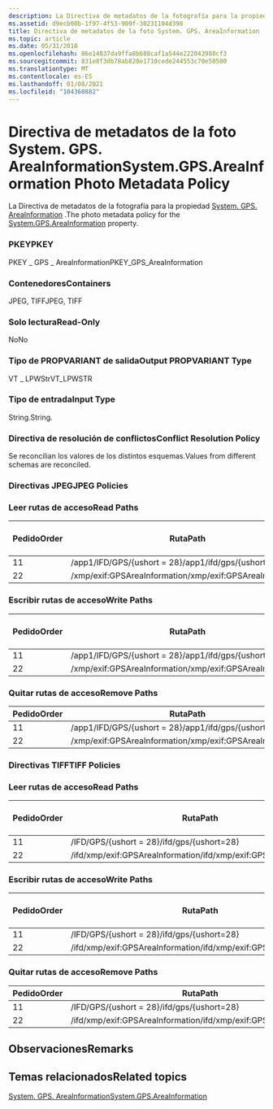 ```yaml
---
description: La Directiva de metadatos de la fotografía para la propiedad System. GPS. AreaInformation.
ms.assetid: d9ecb00b-1f97-4f53-909f-30231104d398
title: Directiva de metadatos de la foto System. GPS. AreaInformation
ms.topic: article
ms.date: 05/31/2018
ms.openlocfilehash: 86e14837da9ffa8b688caf1a544e222043988cf3
ms.sourcegitcommit: 831e8f3db78ab820e1710cede244553c70e50500
ms.translationtype: MT
ms.contentlocale: es-ES
ms.lasthandoff: 01/08/2021
ms.locfileid: "104360882"
---
```

# <a name="systemgpsareainformation-photo-metadata-policy"></a><span data-ttu-id="ead56-103">Directiva de metadatos de la foto System. GPS. AreaInformation</span><span class="sxs-lookup"><span data-stu-id="ead56-103">System.GPS.AreaInformation Photo Metadata Policy</span></span>

<span data-ttu-id="ead56-104">La Directiva de metadatos de la fotografía para la propiedad [System. GPS. AreaInformation](../properties/props-system-gps-areainformation.md) .</span><span class="sxs-lookup"><span data-stu-id="ead56-104">The photo metadata policy for the [System.GPS.AreaInformation](../properties/props-system-gps-areainformation.md) property.</span></span>

### <a name="pkey"></a><span data-ttu-id="ead56-105">PKEY</span><span class="sxs-lookup"><span data-stu-id="ead56-105">PKEY</span></span>

<span data-ttu-id="ead56-106">PKEY \_ GPS \_ AreaInformation</span><span class="sxs-lookup"><span data-stu-id="ead56-106">PKEY\_GPS\_AreaInformation</span></span>

### <a name="containers"></a><span data-ttu-id="ead56-107">Contenedores</span><span class="sxs-lookup"><span data-stu-id="ead56-107">Containers</span></span>

<span data-ttu-id="ead56-108">JPEG, TIFF</span><span class="sxs-lookup"><span data-stu-id="ead56-108">JPEG, TIFF</span></span>

### <a name="read-only"></a><span data-ttu-id="ead56-109">Solo lectura</span><span class="sxs-lookup"><span data-stu-id="ead56-109">Read-Only</span></span>

<span data-ttu-id="ead56-110">No</span><span class="sxs-lookup"><span data-stu-id="ead56-110">No</span></span>

### <a name="output-propvariant-type"></a><span data-ttu-id="ead56-111">Tipo de PROPVARIANT de salida</span><span class="sxs-lookup"><span data-stu-id="ead56-111">Output PROPVARIANT Type</span></span>

<span data-ttu-id="ead56-112">VT \_ LPWStr</span><span class="sxs-lookup"><span data-stu-id="ead56-112">VT\_LPWSTR</span></span>

### <a name="input-type"></a><span data-ttu-id="ead56-113">Tipo de entrada</span><span class="sxs-lookup"><span data-stu-id="ead56-113">Input Type</span></span>

<span data-ttu-id="ead56-114">String.</span><span class="sxs-lookup"><span data-stu-id="ead56-114">String.</span></span>

### <a name="conflict-resolution-policy"></a><span data-ttu-id="ead56-115">Directiva de resolución de conflictos</span><span class="sxs-lookup"><span data-stu-id="ead56-115">Conflict Resolution Policy</span></span>

<span data-ttu-id="ead56-116">Se reconcilian los valores de los distintos esquemas.</span><span class="sxs-lookup"><span data-stu-id="ead56-116">Values from different schemas are reconciled.</span></span>

### <a name="jpeg-policies"></a><span data-ttu-id="ead56-117">Directivas JPEG</span><span class="sxs-lookup"><span data-stu-id="ead56-117">JPEG Policies</span></span>

### <a name="read-paths"></a><span data-ttu-id="ead56-118">Leer rutas de acceso</span><span class="sxs-lookup"><span data-stu-id="ead56-118">Read Paths</span></span>



| <span data-ttu-id="ead56-119">Pedido</span><span class="sxs-lookup"><span data-stu-id="ead56-119">Order</span></span> | <span data-ttu-id="ead56-120">Ruta</span><span class="sxs-lookup"><span data-stu-id="ead56-120">Path</span></span>                         | <span data-ttu-id="ead56-121">Formato de disco</span><span class="sxs-lookup"><span data-stu-id="ead56-121">Disk Format</span></span> |
|-------|------------------------------|-------------|
| <span data-ttu-id="ead56-122">1</span><span class="sxs-lookup"><span data-stu-id="ead56-122">1</span></span>     | <span data-ttu-id="ead56-123">/app1/IFD/GPS/{ushort = 28}</span><span class="sxs-lookup"><span data-stu-id="ead56-123">/app1/ifd/gps/{ushort=28}</span></span>    |             |
| <span data-ttu-id="ead56-124">2</span><span class="sxs-lookup"><span data-stu-id="ead56-124">2</span></span>     | <span data-ttu-id="ead56-125">/xmp/exif:GPSAreaInformation</span><span class="sxs-lookup"><span data-stu-id="ead56-125">/xmp/exif:GPSAreaInformation</span></span> | <span data-ttu-id="ead56-126">unicode</span><span class="sxs-lookup"><span data-stu-id="ead56-126">unicode</span></span>     |



 

### <a name="write-paths"></a><span data-ttu-id="ead56-127">Escribir rutas de acceso</span><span class="sxs-lookup"><span data-stu-id="ead56-127">Write Paths</span></span>



| <span data-ttu-id="ead56-128">Pedido</span><span class="sxs-lookup"><span data-stu-id="ead56-128">Order</span></span> | <span data-ttu-id="ead56-129">Ruta</span><span class="sxs-lookup"><span data-stu-id="ead56-129">Path</span></span>                         | <span data-ttu-id="ead56-130">Formato de disco</span><span class="sxs-lookup"><span data-stu-id="ead56-130">Disk Format</span></span> |
|-------|------------------------------|-------------|
| <span data-ttu-id="ead56-131">1</span><span class="sxs-lookup"><span data-stu-id="ead56-131">1</span></span>     | <span data-ttu-id="ead56-132">/app1/IFD/GPS/{ushort = 28}</span><span class="sxs-lookup"><span data-stu-id="ead56-132">/app1/ifd/gps/{ushort=28}</span></span>    |             |
| <span data-ttu-id="ead56-133">2</span><span class="sxs-lookup"><span data-stu-id="ead56-133">2</span></span>     | <span data-ttu-id="ead56-134">/xmp/exif:GPSAreaInformation</span><span class="sxs-lookup"><span data-stu-id="ead56-134">/xmp/exif:GPSAreaInformation</span></span> | <span data-ttu-id="ead56-135">unicode</span><span class="sxs-lookup"><span data-stu-id="ead56-135">unicode</span></span>     |



 

### <a name="remove-paths"></a><span data-ttu-id="ead56-136">Quitar rutas de acceso</span><span class="sxs-lookup"><span data-stu-id="ead56-136">Remove Paths</span></span>



| <span data-ttu-id="ead56-137">Pedido</span><span class="sxs-lookup"><span data-stu-id="ead56-137">Order</span></span> | <span data-ttu-id="ead56-138">Ruta</span><span class="sxs-lookup"><span data-stu-id="ead56-138">Path</span></span>                         |
|-------|------------------------------|
| <span data-ttu-id="ead56-139">1</span><span class="sxs-lookup"><span data-stu-id="ead56-139">1</span></span>     | <span data-ttu-id="ead56-140">/app1/IFD/GPS/{ushort = 28}</span><span class="sxs-lookup"><span data-stu-id="ead56-140">/app1/ifd/gps/{ushort=28}</span></span>    |
| <span data-ttu-id="ead56-141">2</span><span class="sxs-lookup"><span data-stu-id="ead56-141">2</span></span>     | <span data-ttu-id="ead56-142">/xmp/exif:GPSAreaInformation</span><span class="sxs-lookup"><span data-stu-id="ead56-142">/xmp/exif:GPSAreaInformation</span></span> |



 

### <a name="tiff-policies"></a><span data-ttu-id="ead56-143">Directivas TIFF</span><span class="sxs-lookup"><span data-stu-id="ead56-143">TIFF Policies</span></span>

### <a name="read-paths"></a><span data-ttu-id="ead56-144">Leer rutas de acceso</span><span class="sxs-lookup"><span data-stu-id="ead56-144">Read Paths</span></span>



| <span data-ttu-id="ead56-145">Pedido</span><span class="sxs-lookup"><span data-stu-id="ead56-145">Order</span></span> | <span data-ttu-id="ead56-146">Ruta</span><span class="sxs-lookup"><span data-stu-id="ead56-146">Path</span></span>                             | <span data-ttu-id="ead56-147">Formato de disco</span><span class="sxs-lookup"><span data-stu-id="ead56-147">Disk Format</span></span> |
|-------|----------------------------------|-------------|
| <span data-ttu-id="ead56-148">1</span><span class="sxs-lookup"><span data-stu-id="ead56-148">1</span></span>     | <span data-ttu-id="ead56-149">/IFD/GPS/{ushort = 28}</span><span class="sxs-lookup"><span data-stu-id="ead56-149">/ifd/gps/{ushort=28}</span></span>             |             |
| <span data-ttu-id="ead56-150">2</span><span class="sxs-lookup"><span data-stu-id="ead56-150">2</span></span>     | <span data-ttu-id="ead56-151">/ifd/xmp/exif:GPSAreaInformation</span><span class="sxs-lookup"><span data-stu-id="ead56-151">/ifd/xmp/exif:GPSAreaInformation</span></span> | <span data-ttu-id="ead56-152">unicode</span><span class="sxs-lookup"><span data-stu-id="ead56-152">unicode</span></span>     |



 

### <a name="write-paths"></a><span data-ttu-id="ead56-153">Escribir rutas de acceso</span><span class="sxs-lookup"><span data-stu-id="ead56-153">Write Paths</span></span>



| <span data-ttu-id="ead56-154">Pedido</span><span class="sxs-lookup"><span data-stu-id="ead56-154">Order</span></span> | <span data-ttu-id="ead56-155">Ruta</span><span class="sxs-lookup"><span data-stu-id="ead56-155">Path</span></span>                             | <span data-ttu-id="ead56-156">Formato de disco</span><span class="sxs-lookup"><span data-stu-id="ead56-156">Disk Format</span></span> |
|-------|----------------------------------|-------------|
| <span data-ttu-id="ead56-157">1</span><span class="sxs-lookup"><span data-stu-id="ead56-157">1</span></span>     | <span data-ttu-id="ead56-158">/IFD/GPS/{ushort = 28}</span><span class="sxs-lookup"><span data-stu-id="ead56-158">/ifd/gps/{ushort=28}</span></span>             |             |
| <span data-ttu-id="ead56-159">2</span><span class="sxs-lookup"><span data-stu-id="ead56-159">2</span></span>     | <span data-ttu-id="ead56-160">/ifd/xmp/exif:GPSAreaInformation</span><span class="sxs-lookup"><span data-stu-id="ead56-160">/ifd/xmp/exif:GPSAreaInformation</span></span> | <span data-ttu-id="ead56-161">unicode</span><span class="sxs-lookup"><span data-stu-id="ead56-161">unicode</span></span>     |



 

### <a name="remove-paths"></a><span data-ttu-id="ead56-162">Quitar rutas de acceso</span><span class="sxs-lookup"><span data-stu-id="ead56-162">Remove Paths</span></span>



| <span data-ttu-id="ead56-163">Pedido</span><span class="sxs-lookup"><span data-stu-id="ead56-163">Order</span></span> | <span data-ttu-id="ead56-164">Ruta</span><span class="sxs-lookup"><span data-stu-id="ead56-164">Path</span></span>                             |
|-------|----------------------------------|
| <span data-ttu-id="ead56-165">1</span><span class="sxs-lookup"><span data-stu-id="ead56-165">1</span></span>     | <span data-ttu-id="ead56-166">/IFD/GPS/{ushort = 28}</span><span class="sxs-lookup"><span data-stu-id="ead56-166">/ifd/gps/{ushort=28}</span></span>             |
| <span data-ttu-id="ead56-167">2</span><span class="sxs-lookup"><span data-stu-id="ead56-167">2</span></span>     | <span data-ttu-id="ead56-168">/ifd/xmp/exif:GPSAreaInformation</span><span class="sxs-lookup"><span data-stu-id="ead56-168">/ifd/xmp/exif:GPSAreaInformation</span></span> |



 

## <a name="remarks"></a><span data-ttu-id="ead56-169">Observaciones</span><span class="sxs-lookup"><span data-stu-id="ead56-169">Remarks</span></span>

## <a name="related-topics"></a><span data-ttu-id="ead56-170">Temas relacionados</span><span class="sxs-lookup"><span data-stu-id="ead56-170">Related topics</span></span>

<dl> <dt>

[<span data-ttu-id="ead56-171">System. GPS. AreaInformation</span><span class="sxs-lookup"><span data-stu-id="ead56-171">System.GPS.AreaInformation</span></span>](../properties/props-system-gps-areainformation.md)
</dt> </dl>

 

 
